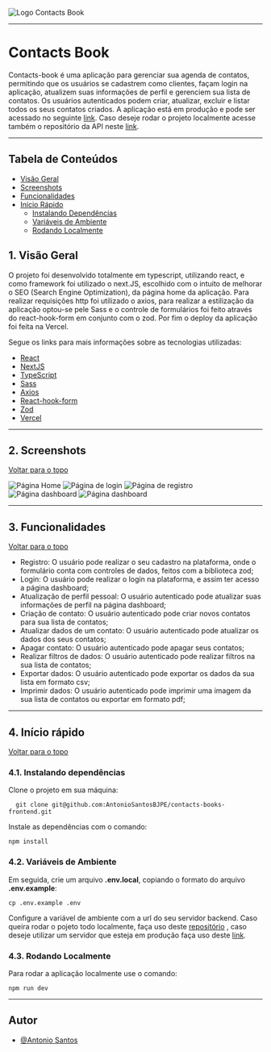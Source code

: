 ![Logo Contacts Book](https://i.ibb.co/tZjcyHB/logo.png)

---

# Contacts Book

Contacts-book é uma aplicação para gerenciar sua agenda de contatos, permitindo que os usuários se cadastrem como clientes, façam login na aplicação, atualizem suas informações de perfil e gerenciem sua lista de contatos. 
Os usuários autenticados podem criar, atualizar, excluir e listar todos os seus contatos criados. A aplicação está em produção e pode ser acessado no seguinte [link](https://contacts-books-pi.vercel.app/).
Caso deseje rodar o projeto localmente acesse também o repositório da API neste [link](https://github.com/AntonioSantosBJPE/contacts-book-backend). 

---

## Tabela de Conteúdos

- [Visão Geral](#1-visão-geral)
- [Screenshots](#2-screenshots)
- [Funcionalidades](#3-funcionalidades)
- [Início Rápido](#4-início-rápido)
  - [Instalando Dependências](#41-instalando-dependências)
  - [Variáveis de Ambiente](#42-variáveis-de-ambiente)
  - [Rodando Localmente](#43-rodando-localmente)

## 1. Visão Geral

O projeto foi desenvolvido totalmente em typescript, utilizando react, e como framework foi utilizado o next.JS, escolhido com o intuito de melhorar o SEO (Search Engine Optimization), da página home da aplicação.
Para realizar requisições http foi utilizado o axios, para realizar a estilização da aplicação optou-se pele Sass e o controle de formulários foi feito através do react-hook-form em conjunto com o zod. 
Por fim o deploy da aplicação foi feita na Vercel.

Segue os links para mais informações sobre as tecnologias utilizadas:
- [React](https://pt-br.react.dev/)
- [NextJS](https://nextjs.org/)
- [TypeScript](https://www.typescriptlang.org/)
- [Sass](https://sass-lang.com/)
- [Axios](https://axios-http.com/)
- [React-hook-form](https://react-hook-form.com/)
- [Zod](https://zod.dev/)
- [Vercel](https://vercel.com/)

---

## 2. Screenshots
[ Voltar para o topo ](#tabela-de-conteúdos)

![Página Home](https://i.ibb.co/m8ngFX9/home-page-contacts-book.png)
![Página de login](https://i.ibb.co/Yt8K0qP/login-page-contacts-book.png)
![Página de registro](https://i.ibb.co/qjwJ2bt/register-page-contacts-book.png)
![Página dashboard](https://i.ibb.co/wzXYh22/dashboard-page-contacts-book.png)
![Página dashboard](https://i.ibb.co/2WSwGrp/SEO.png)

---

## 3. Funcionalidades
[ Voltar para o topo ](#tabela-de-conteúdos)

- Registro: O usuário pode realizar o seu cadastro na plataforma, onde o formulário conta com controles de dados, feitos com a biblioteca zod;
- Login: O usuário pode realizar o login na plataforma, e assim ter acesso a página dashboard;
- Atualização de perfil pessoal: O usuário autenticado pode atualizar suas informações de perfil na página dashboard;
- Criação de contato: O usuário autenticado pode criar novos contatos para sua lista de contatos;
- Atualizar dados de um contato: O usuário autenticado pode atualizar os dados dos seus contatos;
- Apagar contato: O usuário autenticado pode apagar seus contatos;
- Realizar filtros de dados: O usuário autenticado pode realizar filtros na sua lista de contatos; 
- Exportar dados: O usuário autenticado pode exportar os dados da sua lista em formato csv;
- Imprimir dados: O usuário autenticado pode imprimir uma imagem da sua lista de contatos ou exportar em formato pdf;

---

## 4. Início rápido
[ Voltar para o topo ](#tabela-de-conteúdos)

### 4.1. Instalando dependências

Clone o projeto em sua máquina:

```
  git clone git@github.com:AntonioSantosBJPE/contacts-books-frontend.git
```

Instale as dependências com o comando:
```
npm install
```

### 4.2. Variáveis de Ambiente
Em seguida, crie um arquivo **.env.local**, copiando o formato do arquivo **.env.example**:

```
cp .env.example .env
```

Configure a variável de ambiente com a url do seu servidor backend. Caso queira rodar o pojeto todo localmente, faça uso deste [repositório](https://github.com/AntonioSantosBJPE/contacts-book-backend) , caso deseje utilizar um servidor que esteja em produção faça uso deste [link](https://contacts-book-api-6ydl.onrender.com).

### 4.3. Rodando Localmente

Para rodar a aplicação localmente use o comando:

```
npm run dev
```

---


## Autor

- [@Antonio Santos](https://github.com/AntonioSantosBJPE)
